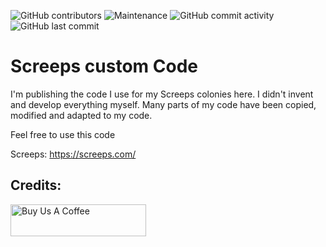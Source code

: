 ![GitHub contributors](https://img.shields.io/github/contributors/sebiweise/Screeps)
![Maintenance](https://img.shields.io/maintenance/yes/2021)
![GitHub commit activity](https://img.shields.io/github/commit-activity/m/sebiweise/Screeps)
![GitHub last commit](https://img.shields.io/github/last-commit/sebiweise/Screeps)

# Screeps custom Code

I'm publishing the code I use for my Screeps colonies here. I didn't invent and develop everything myself. Many parts of my code have been copied, modified and adapted to my code.

Feel free to use this code

Screeps: https://screeps.com/

## Credits:
<a href="https://www.buymeacoffee.com/sebiweise" target="_blank"><img src="https://cdn.buymeacoffee.com/buttons/v2/default-blue.png" alt="Buy Us A Coffee" height="51px" width="217px" /></a>
